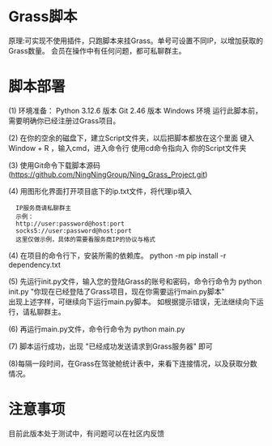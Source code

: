 # Grass脚本
  原理:可实现不使用插件，只跑脚本来挂Grass。单号可设置不同IP，以增加获取的Grass数量。
       会员在操作中有任何问题，都可私聊群主。

# 脚本部署
  (1) 环境准备： Python 3.12.6 版本
                Git    2.46 版本
                Windows 环境
      运行此脚本前，需要明确你已经注册过Grass项目。

  (2) 在你的空余的磁盘下，建立Script文件夹，以后把脚本都放在这个里面
      键入 Window + R ，输入cmd，进入命令行
      使用cd命令指向入  你的Script文件夹

   (3) 使用Git命令下载脚本源码
       (https://github.com/NingNingGroup/Ning_Grass_Project.git)

   (4) 用图形化界面打开项目底下的ip.txt文件，将代理ip填入

      IP服务商请私聊群主
      示例：
      http://user:password@host:port
      socks5://user:password@host:port
      这里仅做示例，具体的需要看服务商IP的协议与格式

   (4) 在项目的命令行下，安装所需的依赖库。
       python -m pip install -r dependency.txt

   (5) 先运行init.py文件，输入您的登陆Grass的账号和密码，命令行命令为 python init.py
        "你现在已经登陆了Grass项目，现在你需要运行main.py脚本"   
       出现上述字样，可继续向下运行main.py脚本。
       如根据提示错误，无法继续向下运行，请私聊群主。
      
   (6) 再运行main.py文件，命令行命令为 python main.py

   (7) 脚本运行成功，出现 "已经成功发送请求到Grass服务器" 即可

   (8)每隔一段时间，在Grass在驾驶舱统计表中，来看下连接情况，以及获取分数情况。

# 注意事项
   目前此版本处于测试中，有问题可以在社区内反馈


